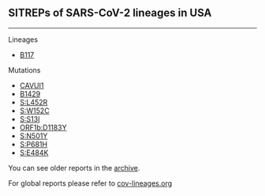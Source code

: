 ## SITREPs of SARS-CoV-2 lineages in USA
---

Lineages

* [B117](https://andersen-lab.github.io/hCoV19-sitrep/b117_current_report.html)

Mutations

* [CAVUI1](https://andersen-lab.github.io/hCoV19-sitrep/cavui1_current_report.html)
* [B1429](https://andersen-lab.github.io/hCoV19-sitrep/b1429_current_report.html)
* [S:L452R](https://andersen-lab.github.io/hCoV19-sitrep/s_l452r_current_report.html)
* [S:W152C](https://andersen-lab.github.io/hCoV19-sitrep/s_w152c_current_report.html)
* [S:S13I](https://andersen-lab.github.io/hCoV19-sitrep/s_s13i_current_report.html)
* [ORF1b:D1183Y](https://andersen-lab.github.io/hCoV19-sitrep/orf1b_d1183y_current_report.html)
* [S:N501Y](https://andersen-lab.github.io/hCoV19-sitrep/s_n501y_current_report.html)
* [S:P681H](https://andersen-lab.github.io/hCoV19-sitrep/s_p681h_current_report.html)
* [S:E484K](https://andersen-lab.github.io/hCoV19-sitrep/s_e484k_current_report.html)

You can see older reports in the [archive](https://github.com/andersen-lab/hCoV19-sitrep/tree/master/archive).

For global reports please refer to [cov-lineages.org](https://cov-lineages.org/global_report.html)
